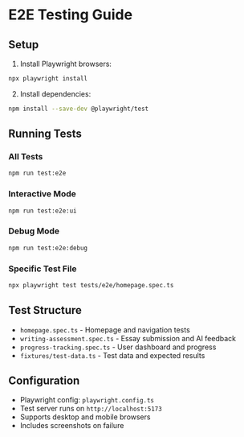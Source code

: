 # E2E Testing Guide

## Setup

1. Install Playwright browsers:
```bash
npx playwright install
```

2. Install dependencies:
```bash
npm install --save-dev @playwright/test
```

## Running Tests

### All Tests
```bash
npm run test:e2e
```

### Interactive Mode
```bash
npm run test:e2e:ui
```

### Debug Mode
```bash
npm run test:e2e:debug
```

### Specific Test File
```bash
npx playwright test tests/e2e/homepage.spec.ts
```

## Test Structure

- `homepage.spec.ts` - Homepage and navigation tests
- `writing-assessment.spec.ts` - Essay submission and AI feedback
- `progress-tracking.spec.ts` - User dashboard and progress
- `fixtures/test-data.ts` - Test data and expected results

## Configuration

- Playwright config: `playwright.config.ts`
- Test server runs on `http://localhost:5173`
- Supports desktop and mobile browsers
- Includes screenshots on failure
